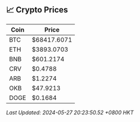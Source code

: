 ## 📈 Crypto Prices

| Coin | Price |
| ---- | ----- |
| BTC | $68417.6071 |
| ETH | $3893.0703 |
| BNB | $601.2174 |
| CRV | $0.4788 |
| ARB | $1.2274 |
| OKB | $47.9213 |
| DOGE | $0.1684 |

_Last Updated: 2024-05-27 20:23:50.52 +0800 HKT_